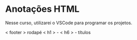 # Anotações HTML 



Nesse curso, utilizarei o VSCode para programar os projetos.

<article>
< footer > rodapé 
< h1 > - < h6 > - títulos